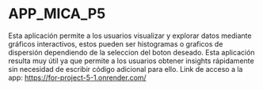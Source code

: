 # APP_MICA_P5 
Esta aplicación permite a los usuarios visualizar y explorar datos mediante gráficos interactivos, estos pueden ser histogramas o graficos de dispersión dependiendo de la seleccion del boton deseado. Esta aplicación resulta muy útil ya que permite a los usuarios obtener insights rápidamente sin necesidad de escribir código adicional para ello.
Link de acceso a la app: https://for-project-5-1.onrender.com/
